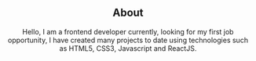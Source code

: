 <div align="center">

## About
Hello, I am a frontend developer currently, looking for my first job opportunity, I have created many projects to date using technologies such as HTML5, CSS3, Javascript and ReactJS.

<div>
